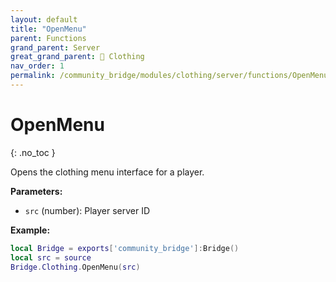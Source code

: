 ```yaml
---
layout: default
title: "OpenMenu"
parent: Functions
grand_parent: Server
great_grand_parent: 👔 Clothing
nav_order: 1
permalink: /community_bridge/modules/clothing/server/functions/OpenMenu/
---
```


# OpenMenu
{: .no_toc }

Opens the clothing menu interface for a player.

**Parameters:**
- `src` (number): Player server ID

**Example:**
```lua
local Bridge = exports['community_bridge']:Bridge()
local src = source
Bridge.Clothing.OpenMenu(src)
```